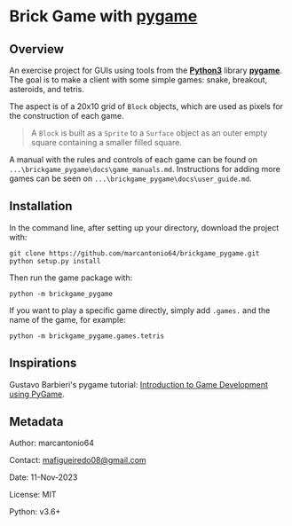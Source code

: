 # Brick Game with [pygame](https://www.pygame.org/)

## Overview
An exercise project for GUIs using tools from the [**Python3**](https://www.python.org/)
library [**pygame**](https://www.pygame.org/).
The goal is to make a client with some simple games: snake, breakout,
asteroids, and tetris.

The aspect is of a 20x10 grid of `Block` objects, which are used
as pixels for the construction of each game.

> A `Block` is built as a `Sprite` to a `Surface` object as an outer
empty square containing a smaller filled square.

A manual with the rules and controls of each game can be found on
`...\brickgame_pygame\docs\game_manuals.md`. Instructions for adding more games can
be seen on `...\brickgame_pygame\docs\user_guide.md`.

## Installation
In the command line, after setting up your directory, download the project with:

```shell
git clone https://github.com/marcantonio64/brickgame_pygame.git
python setup.py install
```

Then run the game package with:

```shell
python -m brickgame_pygame
```

If you want to play a specific game directly, simply add `.games.` and
the name of the game, for example:

```shell
python -m brickgame_pygame.games.tetris
```

## Inspirations
Gustavo Barbieri's pygame tutorial: [Introduction to Game Development using PyGame](https://old.gustavobarbieri.com.br/jogos/jogo/doc/).

## Metadata
Author: marcantonio64

Contact: mafigueiredo08@gmail.com

Date: 11-Nov-2023

License: MIT

Python: v3.6+